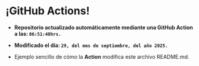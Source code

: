 # ¡GitHub Actions!
* **Repositorio actualizado automáticamente mediante una GitHub Action a las: `06:51:40hrs.`**
* **Modificado el día: `29, del mes de septiembre, del año 2025.`**

* Ejemplo sencillo de cómo la **Action** modifica este archivo README.md.
